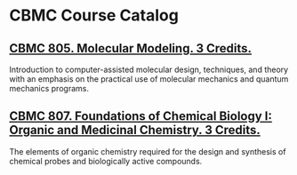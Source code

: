 # CBMC Course Catalog

## [CBMC 805. Molecular Modeling. 3 Credits.](./CBMC_805_Molecular_Modeling)

Introduction to computer-assisted molecular design, techniques, and theory with an emphasis on the practical use of molecular mechanics and quantum mechanics programs.

## [CBMC 807. Foundations of Chemical Biology I: Organic and Medicinal Chemistry. 3 Credits.](./CBMC_807_Foundations_of_Chemical_Biology_I_Organic_and_Medicinal_Chemistry)

The elements of organic chemistry required for the design and synthesis of chemical probes and biologically active compounds.

